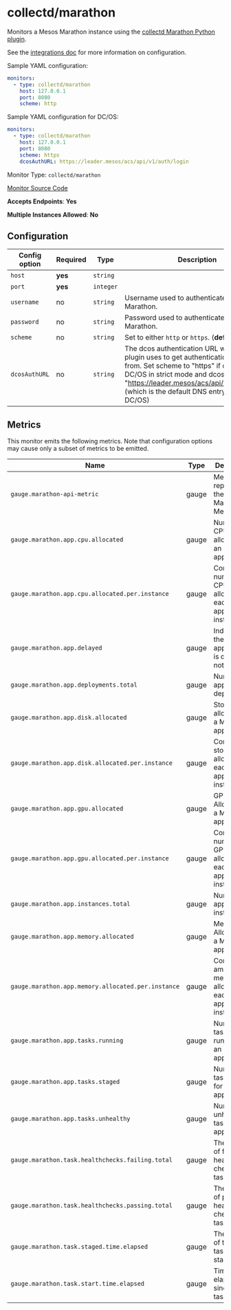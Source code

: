 <!--- GENERATED BY gomplate from scripts/docs/monitor-page.md.tmpl --->

# collectd/marathon

 Monitors a Mesos Marathon instance using the
[collectd Marathon Python plugin](https://github.com/signalfx/collectd-marathon).

See the [integrations
doc](https://github.com/signalfx/integrations/tree/master/collectd-marathon)
for more information on configuration.

Sample YAML configuration:

```yaml
monitors:
  - type: collectd/marathon
    host: 127.0.0.1
    port: 8080
    scheme: http
```

Sample YAML configuration for DC/OS:

```yaml
monitors:
  - type: collectd/marathon
    host: 127.0.0.1
    port: 8080
    scheme: https
    dcosAuthURL: https://leader.mesos/acs/api/v1/auth/login
```


Monitor Type: `collectd/marathon`

[Monitor Source Code](https://github.com/signalfx/signalfx-agent/tree/master/internal/monitors/collectd/marathon)

**Accepts Endpoints**: **Yes**

**Multiple Instances Allowed**: **No**

## Configuration

| Config option | Required | Type | Description |
| --- | --- | --- | --- |
| `host` | **yes** | `string` |  |
| `port` | **yes** | `integer` |  |
| `username` | no | `string` | Username used to authenticate with Marathon. |
| `password` | no | `string` | Password used to authenticate with Marathon. |
| `scheme` | no | `string` | Set to either `http` or `https`. (**default:** `http`) |
| `dcosAuthURL` | no | `string` | The dcos authentication URL which the plugin uses to get authentication tokens from. Set scheme to "https" if operating DC/OS in strict mode and dcosAuthURL to "https://leader.mesos/acs/api/v1/auth/login" (which is the default DNS entry provided by DC/OS) |




## Metrics

This monitor emits the following metrics.  Note that configuration options may
cause only a subset of metrics to be emitted.

| Name | Type | Description |
| ---  | ---  | ---         |
| `gauge.marathon-api-metric` | gauge | Metrics reported by the Marathon Metrics API |
| `gauge.marathon.app.cpu.allocated` | gauge | Number of CPUs allocated to an application |
| `gauge.marathon.app.cpu.allocated.per.instance` | gauge | Configured number of CPUs allocated to each application instance |
| `gauge.marathon.app.delayed` | gauge | Indicates if the application is delayed or not |
| `gauge.marathon.app.deployments.total` | gauge | Number of application deployments |
| `gauge.marathon.app.disk.allocated` | gauge | Storage allocated to a Marathon application |
| `gauge.marathon.app.disk.allocated.per.instance` | gauge | Configured storage allocated each to application instance |
| `gauge.marathon.app.gpu.allocated` | gauge | GPU Allocated to a Marathon application |
| `gauge.marathon.app.gpu.allocated.per.instance` | gauge | Configured number of GPUs allocated to each application instance |
| `gauge.marathon.app.instances.total` | gauge | Number of application instances |
| `gauge.marathon.app.memory.allocated` | gauge | Memory Allocated to a Marathon application |
| `gauge.marathon.app.memory.allocated.per.instance` | gauge | Configured amount of memory allocated to each application instance |
| `gauge.marathon.app.tasks.running` | gauge | Number tasks running for an application |
| `gauge.marathon.app.tasks.staged` | gauge | Number tasks staged for an application |
| `gauge.marathon.app.tasks.unhealthy` | gauge | Number unhealthy tasks for an application |
| `gauge.marathon.task.healthchecks.failing.total` | gauge | The number of failing health checks for a task |
| `gauge.marathon.task.healthchecks.passing.total` | gauge | The number of passing health checks for a task |
| `gauge.marathon.task.staged.time.elapsed` | gauge | The amount of time the task spent in staging |
| `gauge.marathon.task.start.time.elapsed` | gauge | Time elapsed since the task started |



